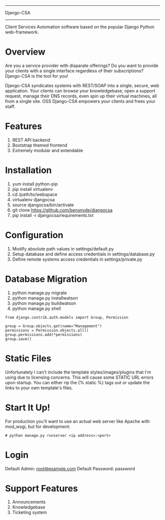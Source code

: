 *****
Django-CSA
*****

Client Services Automation software based on the popular Django Python web-framework. 


Overview
=======

Are you a service provider with disparate offerings? Do you want to provide your clients with a single interface regardless of their subscriptions? Django-CSA is the tool for you!

Django-CSA syndicates systems with REST/SOAP into a single, secure, web application. Your clients can browse your knowledgebase, open a support request, manage their DNS records, even spin up their virtual machines, all from a single site. 
OSS Django-CSA empowers your clients and frees your staff. 


Features
======

1. REST API backend
2. Bootstrap themed frontend
3. Extremely modular and extendable


Installation
=======

1. yum install python-pip
2. pip install virtualenv
3. cd /path/to/webspace
4. virtualenv djangocsa
5. source djangocsa/bin/activate
6. git clone https://github.com/bensnyde/djangocsa
7. pip install -r djangocsa/requirements.txt


Configuration
=======

1. Modify absolute path values in settings/default.py
2. Setup database and define access credentials in settings/database.py
3. Define remote systems access credentials in settings/private.py


Database Migration
=======

1. python manage.py migrate
2. python manage.py installwatson
3. python manage.py buildwatson
4. python manage.py shell

```
from django.contrib.auth.models import Group, Permission

group = Group.objects.get(name="Management")
permissions = Permission.objects.all()
group.permissions.add(*permissions)
group.save()
```

Static Files
======

Unfortunately I can't include the template styles/images/plugins that I'm using due to licensing concerns. This will cause some STATIC URL errors upon startup. You can either rip the {% static %} tags out or update the links to your own template's files.


Start It Up!
=======

For production you'll want to use an actual web server like Apache with mod_wsgi, but for development:

```
# python manage.py runserver <ip address>:<port>
```

Login
=======

Default Admin: root@example.com
Default Password: password


Support Features
=======

1. Announcements
2. Knowledgebase
3. Ticketing system
